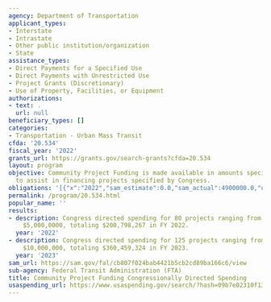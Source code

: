 ```yaml
---
agency: Department of Transportation
applicant_types:
- Interstate
- Intrastate
- Other public institution/organization
- State
assistance_types:
- Direct Payments for a Specified Use
- Direct Payments with Unrestricted Use
- Project Grants (Discretionary)
- Use of Property, Facilities, or Equipment
authorizations:
- text: .
  url: null
beneficiary_types: []
categories:
- Transportation - Urban Mass Transit
cfda: '20.534'
fiscal_year: '2022'
grants_url: https://grants.gov/search-grants?cfda=20.534
layout: program
objective: Community Project Funding is made available in amounts specified by Congress
  to assist in financing projects specified by Congress.
obligations: '[{"x":"2022","sam_estimate":0.0,"sam_actual":4900000.0,"usa_spending_actual":4900000.0},{"x":"2023","sam_estimate":156719000.0,"sam_actual":0.0,"usa_spending_actual":116673402.0},{"x":"2024","sam_estimate":367271000.0,"sam_actual":0.0,"usa_spending_actual":143155204.0}]'
permalink: /program/20.534.html
popular_name: ''
results:
- description: Congress directed spending for 80 projects ranging from $250,000 to
    $5,000,0000, totaling $200,798,267 in FY 2022.
  year: '2022'
- description: Congress directed spending for 125 projects ranging from $400,000 to
    $10,000,000, totaling $360,459,324 in FY 2023.
  year: '2023'
sam_url: https://sam.gov/fal/cb807f024bab4421b5cb2cd89ba166c6/view
sub-agency: Federal Transit Administration (FTA)
title: Community Project Funding Congressionally Directed Spending
usaspending_url: https://www.usaspending.gov/search/?hash=09b7e02310f13f7c91249301d83c977f
---
```

